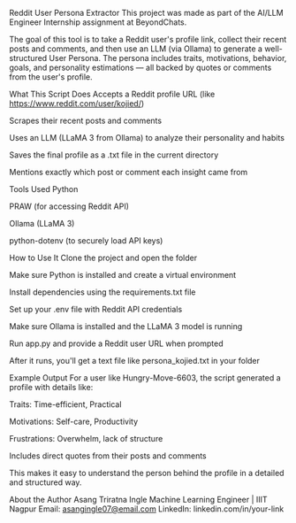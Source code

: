 Reddit User Persona Extractor
This project was made as part of the AI/LLM Engineer Internship assignment at BeyondChats.

The goal of this tool is to take a Reddit user's profile link, collect their recent posts and comments, and then use an LLM (via Ollama) to generate a well-structured User Persona. The persona includes traits, motivations, behavior, goals, and personality estimations — all backed by quotes or comments from the user's profile.

What This Script Does
Accepts a Reddit profile URL (like https://www.reddit.com/user/kojied/)

Scrapes their recent posts and comments

Uses an LLM (LLaMA 3 from Ollama) to analyze their personality and habits

Saves the final profile as a .txt file in the current directory

Mentions exactly which post or comment each insight came from

Tools Used
Python

PRAW (for accessing Reddit API)

Ollama (LLaMA 3)

python-dotenv (to securely load API keys)

How to Use It
Clone the project and open the folder

Make sure Python is installed and create a virtual environment

Install dependencies using the requirements.txt file

Set up your .env file with Reddit API credentials

Make sure Ollama is installed and the LLaMA 3 model is running

Run app.py and provide a Reddit user URL when prompted

After it runs, you'll get a text file like persona_kojied.txt in your folder

Example Output
For a user like Hungry-Move-6603, the script generated a profile with details like:

Traits: Time-efficient, Practical

Motivations: Self-care, Productivity

Frustrations: Overwhelm, lack of structure

Includes direct quotes from their posts and comments

This makes it easy to understand the person behind the profile in a detailed and structured way.

About the Author
Asang Triratna Ingle
Machine Learning Engineer | IIIT Nagpur
Email: asangingle07@email.com
LinkedIn: linkedin.com/in/your-link
